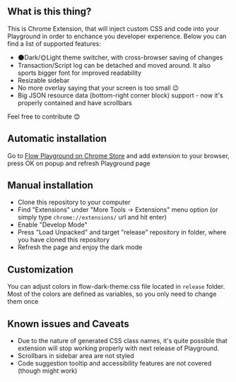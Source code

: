 ## What is this thing?
This is Chrome Extension, that will inject custom CSS and code into your Playground in order to enchance you developer experience. Below you can find a list of supported features:
- 🌑Dark/🌞Light theme switcher, with cross-browser saving of changes 
- Transaction/Script log can be detached and moved around. It also sports bigger font for improved readability
- Resizable sidebar
- No more overlay saying that your screen is too small 😉
- Big JSON resource data (bottom-right corner block) support - now it's properly contained and have scrollbars

Feel free to contribute 😊

## Automatic installation
Go to [Flow Playground on Chrome Store](https://chrome.google.com/webstore/detail/flow-playground-enhancer/agjkjdemgkkmgdmeobefbmfiakkgkkdh) and add extension to your browser, press OK on popup and refresh Playground page 

## Manual installation

- Clone this repository to your computer
- Find "Extensions" under "More Tools -> Extensions" menu option (or simply type `chrome://extensions/` url and hit enter)
- Enable "Develop Mode"
- Press "Load Unpacked" and target "release" repository in folder, where you have cloned this repository
- Refresh the page and enjoy the dark mode

## Customization

You can adjust colors in flow-dark-theme.css file located in `release` folder. Most of the colors are defined as variables, so you only need to change them once

## Known issues and Caveats
 - Due to the nature of generated CSS class names, it's quite possible that extension will stop working properly with next release of Playground.
 - Scrollbars in sidebar area are not styled
 - Code suggestion tooltip and accessibility features are not covered (though might work) 

